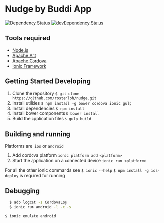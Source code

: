 # Nudge by Buddi App

[![Dependency Status](https://david-dm.org/rosterloh/nudge.svg)](https://david-dm.org/rosterloh/nudge)
[![devDependency Status](https://david-dm.org/rosterloh/nudge/dev-status.svg)](https://david-dm.org/rosterloh/nudge#info=devDependencies)

## Tools required
  * [Node.js](http://nodejs.org/)
  * [Apache Ant](http://ant.apache.org/)
  * [Apache Cordova](http://cordova.apache.org/)
  * [Ionic Framework](http://ionicframework.com/)

## Getting Started Developing
1. Clone the repository
  `$ git clone https://github.com/rosterloh/nudge.git`
2. Install utilities
  `$ npm install -g bower cordova ionic gulp`
3. Install dependencies
  `$ npm install`
4. Install bower components
  `$ bower install`
5. Build the application files
  `$ gulp build`

## Building and running
Platforms are: `ios` or `android`

1. Add cordova platform
   `ionic platform add <platform>`
2. Start the application on a connected device
   `ionic run <platform>`

For all the other ionic commands see `$ ionic --help`
`$ npm install -g ios-deploy` is required for running

## Debugging
```bash
  $ adb logcat -s CordovaLog
  $ ionic run android -l -c -s
```
`$ ionic emulate android`

